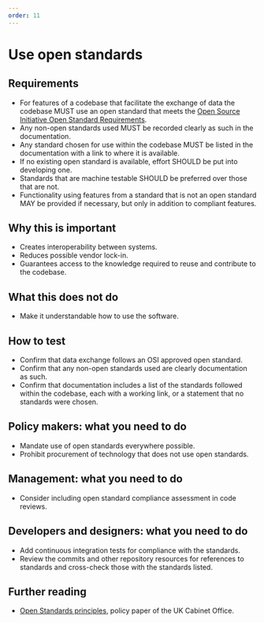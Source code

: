 ```yaml
---
order: 11
---
```

# Use open standards

<!-- SPDX-License-Identifier: CC0-1.0 -->
<!-- written in 2019 - 2022 by The Foundation for Public Code <info@publiccode.net> -->

## Requirements

* For features of a codebase that facilitate the exchange of data the codebase MUST use an open standard that meets the [Open Source Initiative Open Standard Requirements](https://opensource.org/osr).
* Any non-open standards used MUST be recorded clearly as such in the documentation.
* Any standard chosen for use within the codebase MUST be listed in the documentation with a link to where it is available.
* If no existing open standard is available, effort SHOULD be put into developing one.
* Standards that are machine testable SHOULD be preferred over those that are not.
* Functionality using features from a standard that is not an open standard MAY be provided if necessary, but only in addition to compliant features.

## Why this is important

* Creates interoperability between systems.
* Reduces possible vendor lock-in.
* Guarantees access to the knowledge required to reuse and contribute to the codebase.

## What this does not do

* Make it understandable how to use the software.

## How to test

* Confirm that data exchange follows an OSI approved open standard.
* Confirm that any non-open standards used are clearly documentation as such.
* Confirm that documentation includes a list of the standards followed within the codebase, each with a working link, or a statement that no standards were chosen.

## Policy makers: what you need to do

* Mandate use of open standards everywhere possible.
* Prohibit procurement of technology that does not use open standards.

## Management: what you need to do

* Consider including open standard compliance assessment in code reviews.

## Developers and designers: what you need to do

* Add continuous integration tests for compliance with the standards.
* Review the commits and other repository resources for references to standards and cross-check those with the standards listed.

## Further reading

* [Open Standards principles](https://www.gov.uk/government/publications/open-standards-principles/open-standards-principles), policy paper of the UK Cabinet Office.
